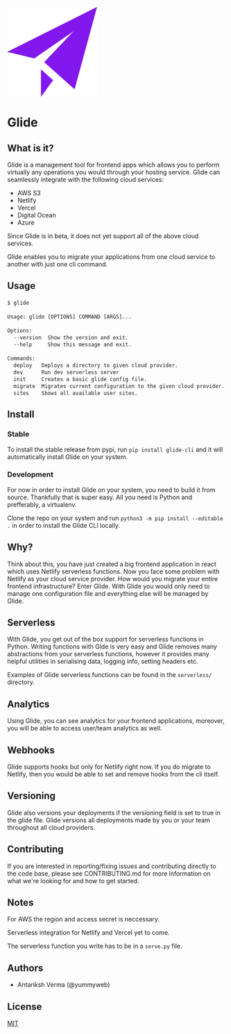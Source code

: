 ![glide logo](glide-logo.png)
# Glide

## What is it?

Glide is a management tool for frontend apps which allows you to perform virtually any operations you would through your hosting service.
Glide can seamlessly integrate with the following cloud services:
- AWS S3
- Netlify
- Vercel
- Digital Ocean
- Azure

Since Glide is in beta, it does not yet support all of the above cloud services.

Glide enables you to migrate your applications from one cloud service to another with just one cli command.

## Usage

```
$ glide

Usage: glide [OPTIONS] COMMAND [ARGS]...

Options:
  --version  Show the version and exit.
  --help     Show this message and exit.

Commands:
  deploy   Deploys a directory to given cloud provider.
  dev      Run dev serverless server
  init     Creates a basic glide config file.
  migrate  Migrates current configuration to the given cloud provider.
  sites    Shows all available user sites.
```

## Install

### Stable
To install the stable release from pypi, run `pip install glide-cli` and it will automatically install Glide on your system.

### Development
For now in order to install Glide on your system, you need to build it from source. Thankfully that is super easy. All you need is Python and prefferably, a virtualenv.

Clone the repo on your system and run `python3 -m pip install --editable .` in order to install the Glide CLI locally.

## Why?

Think about this, you have just created a big frontend application in react which uses Netlify serverless functions. Now you face some problem with Netlify as your cloud service provider. How would you migrate your entire frontend infrastructure? Enter Glide. With Glide you would only need to manage one configuration file and everything else will be managed by Glide.

## Serverless

With Glide, you get out of the box support for serverless functions in Python. Writing functions with Glde is very easy and Glide removes many abstractions from your serverless functions, however it provides many helpful utilities in serialising data, logging info, setting headers etc.

Examples of Glide serverless functions can be found in the `serverless/` directory.

## Analytics

Using Glide, you can see analytics for your frontend applications, moreover, you will be able to access user/team analytics as well.

## Webhooks

Glide supports hooks but only for Netlify right now. If you do migrate to Netlify, then you would be able to set and remove hooks from the cli itself.

## Versioning

Glide also versions your deployments if the versioning field is set to true in the glide file. Glide versions all deployments made by you or your team throughout all cloud providers. 

## Contributing

If you are interested in reporting/fixing issues and contributing directly to the code base, please see CONTRIBUTING.md for more information on what we're looking for and how to get started.

## Notes

For AWS the region and access secret is neccessary.

Serverless integration for Netlify and Vercel yet to come.

The serverless function you write has to be in a `serve.py` file.

## Authors

- Antariksh Verma (@yummyweb)

## License

[MIT](LICENSE)
